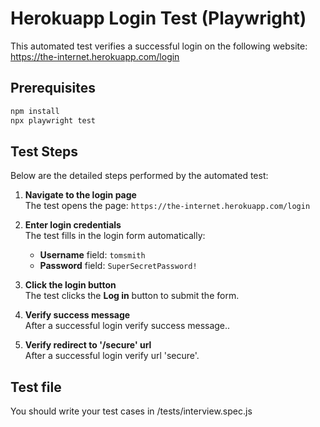 # Herokuapp Login Test (Playwright)

This automated test verifies a successful login on the following website:  
https://the-internet.herokuapp.com/login

## Prerequisites

```bash
npm install
npx playwright test
```

## Test Steps

Below are the detailed steps performed by the automated test:

1. **Navigate to the login page**  
   The test opens the page: `https://the-internet.herokuapp.com/login`

2. **Enter login credentials**  
   The test fills in the login form automatically:
   - **Username** field: `tomsmith`
   - **Password** field: `SuperSecretPassword!`

3. **Click the login button**  
   The test clicks the **Log in** button to submit the form.

4. **Verify success message**  
   After a successful login verify success message..

5. **Verify redirect to '/secure' url**  
   After a successful login verify url 'secure'.

## Test file 

You should write your test cases in /tests/interview.spec.js
